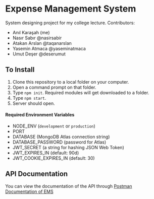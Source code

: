 # Expense Management System

System designing project for my college lecture.
Contributors: 
- Anıl Karaşah (me)
- Nasır Sabır @nasirsabir
- Atakan Arslan @taqanarslan
- Yasemin Atmaca @yaseminatmaca
- Umut Deşer @deserumut

## To Install

1. Clone this repository to a local folder on your computer.
2. Open a command prompt on that folder.
3. Type `npm init`. Required modules will get downloaded to a folder.
4. Type `npm start`.
5. Server should open.

#### Required Environment Variables

- NODE_ENV (`development` or `production`)
- PORT
- DATABASE (MongoDB Atlas connection string)
- DATABASE_PASSWORD (password for Atlas)
- JWT_SECRET (a string for hashing JSON Web Token)
- JWT_EXPIRES_IN (default: 90d)
- JWT_COOKIE_EXPIRES_IN (default: 30)

## API Documentation

You can view the documentation of the API through [Postman Documentation of EMS](https://documenter.getpostman.com/view/19777122/UyxjEkai)
